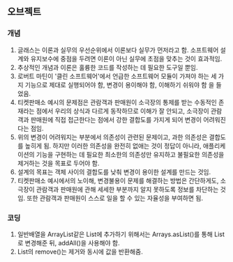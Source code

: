 ## 오브젝트

### 개념

1. 글래스는 이론과 실무의 우선순위에서 이론보다 실무가 먼저라고 함. 소프트웨어 설계와 유지보수에 중점을 두려면 이론이 아닌 실무에 초점을 맞추는 것이 효과적임.
2. 추상적인 개념과 이론은 훌륭한 코드를 작성하는 데 필요한 도구일 뿐임.
3. 로버트 마틴이 '클린 소프트웨어'에서 언급한 소프트웨어 모듈이 가져야 하는 세 가지 기능으로 제대로 실행되어야 함, 변경이 용이해야 함, 이해하기 쉬워야 함 을 들었음.
4. 티켓판매소 예시의 문제점은 관람객과 판매원이 소극장의 통제를 받는 수동적인 존재라는 점에서 우리의 상식과 다르게 동작하므로 이해가 잘 안되고, 소극장이 관람객과 판매원에 직접 접근한다는 점에서 강한 결합도를 가지게 되어 변경이 어려워진다는 점임.
5. 위의 변경이 어려워지는 부분에서 의존성이 관련된 문제이고, 과한 의존성은 결합도를 높히게 됨. 하지만 이러한 의존성을 완전히 없애는 것이 정답이 아니라, 애플리케이션의 기능을 구현하는 데 필요한 최소한의 의존성만 유지하고 불필요한 의존성을 제거하는 것을 목표로 두어야 함.
6. 설계의 목표는 객체 사이의 결합도를 낮춰 변경이 용이한 설계를 만드는 것임.
7. 티켓판매소 예시에서의 노이해, 변경불용이 문제를 해결하는 방법은 간단하게도, 소극장이 관람객과 판매원에 관해 세세한 부분까지 알지 못하도록 정보를 차단하는 것임. 또한 관람객과 판매원이 스스로 일을 할 수 있는 자율성을 부여하면 됨.

### 코딩

1. 일반배열을 ArrayList같은 List에 추가하기 위해서는 Arrays.asList()를 통해 List로 변경해준 뒤, addAll()을 사용해야 함.
2. List의 remove()는 제거와 동시에 값을 반환해줌.
